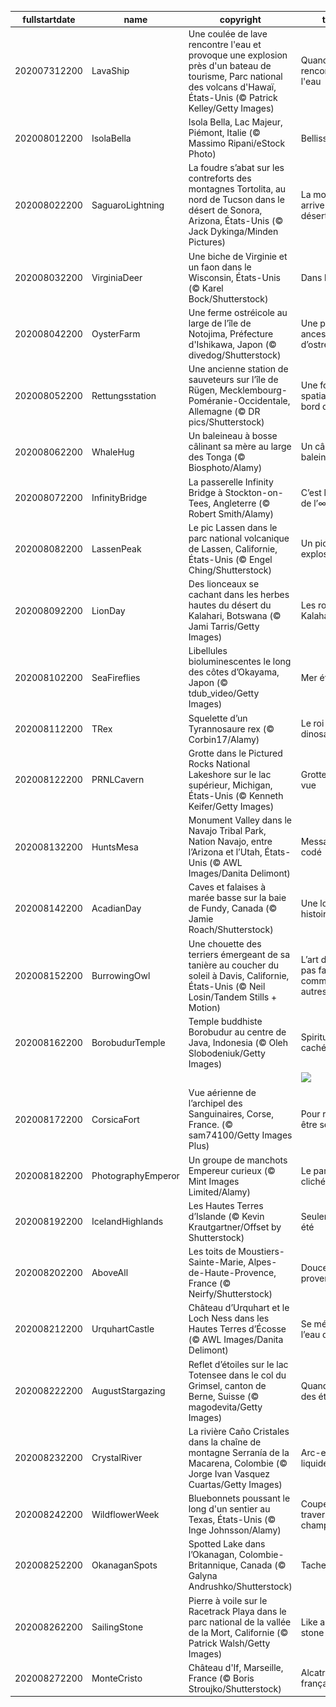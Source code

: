 |fullstartdate|name|copyright|title|image|
|--|--|--|--|--|
202007312200|LavaShip|Une coulée de lave rencontre l'eau et provoque une explosion près d'un bateau de tourisme, Parc national des volcans d'Hawaï, États-Unis (© Patrick Kelley/Getty Images)|Quand le feu rencontre l'eau|![](/fr-FR/2020/08/202007312200LavaShip.jpg)|
202008012200|IsolaBella|Isola Bella, Lac Majeur, Piémont, Italie (© Massimo Ripani/eStock Photo)|Bellissima !|![](/fr-FR/2020/08/202008012200IsolaBella.jpg)|
202008022200|SaguaroLightning|La foudre s’abat sur les contreforts des montagnes Tortolita, au nord de Tucson dans le désert de Sonora, Arizona, États-Unis (© Jack Dykinga/Minden Pictures)|La mousson arrive dans le désert|![](/fr-FR/2020/08/202008022200SaguaroLightning.jpg)|
202008032200|VirginiaDeer|Une biche de Virginie et un faon dans le Wisconsin, États-Unis (© Karel Bock/Shutterstock)|Dans les bois|![](/fr-FR/2020/08/202008032200VirginiaDeer.jpg)|
202008042200|OysterFarm|Une ferme ostréicole au large de l’île de Notojima, Préfecture d'Ishikawa, Japon (© divedog/Shutterstock)|Une pratique ancestrale d’ostréiculture|![](/fr-FR/2020/08/202008042200OysterFarm.jpg)|
202008052200|Rettungsstation|Une ancienne station de sauveteurs sur l’île de Rügen, Mecklembourg-Poméranie-Occidentale, Allemagne (© DR pics/Shutterstock)|Une forme spatiale au bord de l’eau|![](/fr-FR/2020/08/202008052200Rettungsstation.jpg)|
202008062200|WhaleHug|Un baleineau à bosse câlinant sa mère au large des Tonga (© Biosphoto/Alamy)|Un câlin entre baleines|![](/fr-FR/2020/08/202008062200WhaleHug.jpg)|
202008072200|InfinityBridge|La passerelle Infinity Bridge à Stockton-on-Tees, Angleterre (© Robert Smith/Alamy)|C’est le jour de l’∞ !|![](/fr-FR/2020/08/202008072200InfinityBridge.jpg)|
202008082200|LassenPeak|Le pic Lassen dans le parc national volcanique de Lassen, Californie, États-Unis (© Engel Ching/Shutterstock)|Un pic explosif|![](/fr-FR/2020/08/202008082200LassenPeak.jpg)|
202008092200|LionDay|Des lionceaux se cachant dans les herbes hautes du désert du Kalahari, Botswana (© Jami Tarris/Getty Images)|Les rois du Kalahari|![](/fr-FR/2020/08/202008092200LionDay.jpg)|
202008102200|SeaFireflies|Libellules bioluminescentes le long des côtes d’Okayama, Japon (© tdub_video/Getty Images)|Mer étoilée|![](/fr-FR/2020/08/202008102200SeaFireflies.jpg)|
202008112200|TRex|Squelette d’un Tyrannosaure rex (© Corbin17/Alamy)|Le roi des dinosaures|![](/fr-FR/2020/08/202008112200TRex.jpg)|
202008122200|PRNLCavern|Grotte dans le Pictured Rocks National Lakeshore sur le lac supérieur, Michigan, États-Unis (© Kenneth Keifer/Getty Images)|Grotte avec vue|![](/fr-FR/2020/08/202008122200PRNLCavern.jpg)|
202008132200|HuntsMesa|Monument Valley dans le Navajo Tribal Park, Nation Navajo, entre l’Arizona et l’Utah, États-Unis (© AWL Images/Danita Delimont)|Message codé|![](/fr-FR/2020/08/202008132200HuntsMesa.jpg)|
202008142200|AcadianDay|Caves et falaises à marée basse sur la baie de Fundy, Canada (© Jamie Roach/Shutterstock)|Une longue histoire|![](/fr-FR/2020/08/202008142200AcadianDay.jpg)|
202008152200|BurrowingOwl|Une chouette des terriers émergeant de sa tanière au coucher du soleil à Davis, Californie, États-Unis (© Neil Losin/Tandem Stills + Motion)|L’art de ne pas faire comme les autres|![](/fr-FR/2020/08/202008152200BurrowingOwl.jpg)|
202008162200|BorobudurTemple|Temple buddhiste Borobudur au centre de Java, Indonesia (© Oleh Slobodeniuk/Getty Images)|Spiritualité cachée|![](/fr-FR/2020/08/202008162200BorobudurTemple.jpg)|
||||![](/fr-FR/2020/08/.jpg)|
202008172200|CorsicaFort|Vue aérienne de l’archipel des Sanguinaires, Corse, France. (© sam74100/Getty Images Plus)|Pour rêver et être seul|![](/fr-FR/2020/08/202008172200CorsicaFort.jpg)|
202008182200|PhotographyEmperor|Un groupe de manchots Empereur curieux (© Mint Images Limited/Alamy)|Le parfait cliché|![](/fr-FR/2020/08/202008182200PhotographyEmperor.jpg)|
202008192200|IcelandHighlands|Les Hautes Terres d’Islande (© Kevin Krautgartner/Offset by Shutterstock)|Seulement en été|![](/fr-FR/2020/08/202008192200IcelandHighlands.jpg)|
202008202200|AboveAll|Les toits de Moustiers-Sainte-Marie, Alpes-de-Haute-Provence, France (© Neirfy/Shutterstock)|Douceur provençale|![](/fr-FR/2020/08/202008202200AboveAll.jpg)|
202008212200|UrquhartCastle|Château d’Urquhart et le Loch Ness dans les Hautes Terres d’Écosse (© AWL Images/Danita Delimont)|Se méfier de l’eau qui dort|![](/fr-FR/2020/08/202008212200UrquhartCastle.jpg)|
202008222200|AugustStargazing|Reflet d’étoiles sur le lac Totensee dans le col du Grimsel, canton de Berne, Suisse (© magodevita/Getty Images)|Quand il pleut des étoiles|![](/fr-FR/2020/08/202008222200AugustStargazing.jpg)|
202008232200|CrystalRiver|La rivière Caño Cristales dans la chaîne de montagne Serranía de la Macarena, Colombie (© Jorge Ivan Vasquez Cuartas/Getty Images)|Arc-en-ciel liquide|![](/fr-FR/2020/08/202008232200CrystalRiver.jpg)|
202008242200|WildflowerWeek|Bluebonnets poussant le long d'un sentier au Texas, États-Unis (© Inge Johnsson/Alamy)|Couper à travers champ|![](/fr-FR/2020/08/202008242200WildflowerWeek.jpg)|
202008252200|OkanaganSpots|Spotted Lake dans l’Okanagan, Colombie-Britannique, Canada (© Galyna Andrushko/Shutterstock)|Tacheté|![](/fr-FR/2020/08/202008252200OkanaganSpots.jpg)|
202008262200|SailingStone|Pierre à voile sur le Racetrack Playa dans le parc national de la vallée de la Mort, Californie (© Patrick Walsh/Getty Images)|Like a rolling stone|![](/fr-FR/2020/08/202008262200SailingStone.jpg)|
202008272200|MonteCristo|Château d'If, Marseille, France (© Boris Stroujko/Shutterstock)|Alcatraz à la française|![](/fr-FR/2020/08/202008272200MonteCristo.jpg)|
